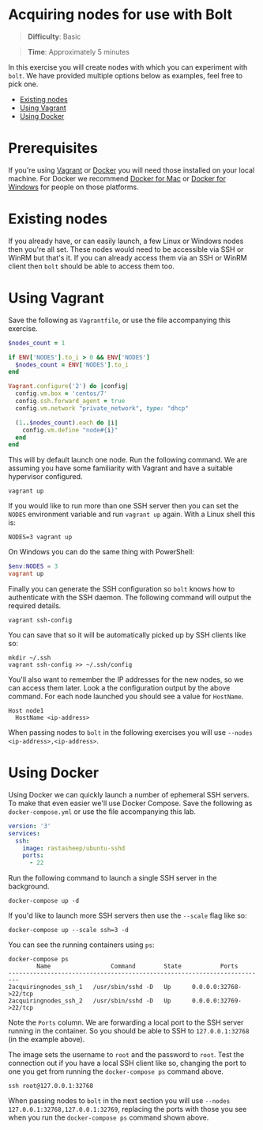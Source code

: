 # Acquiring nodes for use with Bolt

> **Difficulty**: Basic

> **Time**: Approximately 5 minutes

In this exercise you will create nodes with which you can experiment with `bolt`. We have provided multiple options below as examples, feel free to pick one.

- [Existing nodes](#existing-nodes)
- [Using Vagrant](#using-vagrant)
- [Using Docker](#using-docker)

# Prerequisites

If you're using [Vagrant](https://www.vagrantup.com/) or [Docker](https://www.docker.com/) you will need those installed on your local machine. For Docker we recommend [Docker for Mac](https://www.docker.com/docker-mac) or [Docker for Windows](https://www.docker.com/docker-windows) for people on those platforms.

# Existing nodes

If you already have, or can easily launch, a few Linux or Windows nodes then you're all set. These nodes would need to be accessible via SSH or WinRM but that's it. If you can already access them via an SSH or WinRM client then `bolt` should be able to access them too.

# Using Vagrant

Save the following as `Vagrantfile`, or use the file accompanying this exercise.

```ruby
$nodes_count = 1

if ENV['NODES'].to_i > 0 && ENV['NODES']
  $nodes_count = ENV['NODES'].to_i
end

Vagrant.configure('2') do |config|
  config.vm.box = 'centos/7'
  config.ssh.forward_agent = true
  config.vm.network "private_network", type: "dhcp"

  (1..$nodes_count).each do |i|
    config.vm.define "node#{i}"
  end
end
```

This will by default launch one node. Run the following command. We are assuming you have some familiarity with Vagrant and have a suitable hypervisor configured.

```
vagrant up
```

If you would like to run more than one SSH server then you can set the `NODES` environment variable and run `vagrant up` again. With a Linux shell this is:

```
NODES=3 vagrant up
```

On Windows you can do the same thing with PowerShell:

```powershell
$env:NODES = 3
vagrant up
```

Finally you can generate the SSH configuration so `bolt` knows how to authenticate with the SSH daemon. The following command will output the required details. 

```
vagrant ssh-config
```

You can save that so it will be automatically picked up by SSH clients like so:

```
mkdir ~/.ssh
vagrant ssh-config >> ~/.ssh/config
``` 

You'll also want to remember the IP addresses for the new nodes, so we can access them later. Look a the configuration output by the above command. For each node launched you should see a value for `HostName`.

```
Host node1
  HostName <ip-address>
```

When passing nodes to `bolt` in the following exercises you will use `--nodes <ip-address>,<ip-address>`. 


# Using Docker

Using Docker we can quickly launch a number of ephemeral SSH servers. To make that even easier we'll use Docker Compose. Save the following as `docker-compose.yml` or use the file accompanying this lab.

```yaml
version: '3'
services:
  ssh:
    image: rastasheep/ubuntu-sshd
    ports:
      - 22
```

Run the following command to launch a single SSH server in the background.

```
docker-compose up -d
```

If you'd like to launch more SSH servers then use the `--scale` flag like so:

```
docker-compose up --scale ssh=3 -d
```

You can see the running containers using `ps`:

```
docker-compose ps
        Name                 Command        State           Ports
-------------------------------------------------------------------------
2acquiringnodes_ssh_1   /usr/sbin/sshd -D   Up      0.0.0.0:32768->22/tcp
2acquiringnodes_ssh_2   /usr/sbin/sshd -D   Up      0.0.0.0:32769->22/tcp
```

Note the `Ports` column. We are forwarding a local port to the SSH server running in the container. So you should be able to SSH to `127.0.0.1:32768` (in the example above). 

The image sets the username to `root` and the password to `root`. Test the connection out if you have a local SSH client like so, changing the port to one you get from running the `docker-compose ps` command above.

```
ssh root@127.0.0.1:32768
```

When passing nodes to `bolt` in the next section you will use `--nodes 127.0.0.1:32768,127.0.0.1:32769`, replacing the ports with those you see when you run the `docker-compose ps` command shown above. 
